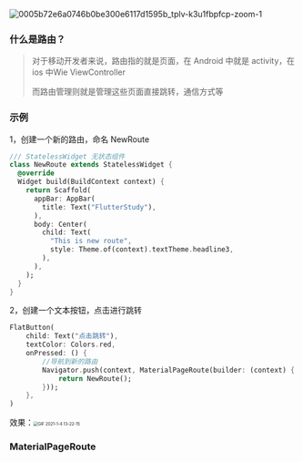 ![0005b72e6a0746b0be300e6117d1595b_tplv-k3u1fbpfcp-zoom-1](https://gitee.com/lvknaginist/pic-go-picure-bed/raw/master/images/20210104125353.jpg)

### 什么是路由？

> 对于移动开发者来说，路由指的就是页面，在 Android 中就是 activity，在 ios 中Wie ViewController
>
> 而路由管理则就是管理这些页面直接跳转，通信方式等

### 示例

1，创建一个新的路由，命名 NewRoute

```dart
/// StatelessWidget 无状态组件
class NewRoute extends StatelessWidget {
  @override
  Widget build(BuildContext context) {
    return Scaffold(
      appBar: AppBar(
        title: Text("FlutterStudy"),
      ),
      body: Center(
        child: Text(
          "This is new route",
          style: Theme.of(context).textTheme.headline3,
        ),
      ),
    );
  }
}
```

2，创建一个文本按钮，点击进行跳转

```dart
FlatButton(
    child: Text("点击跳转"),
    textColor: Colors.red,
    onPressed: () {
        //导航到新的路由
        Navigator.push(context, MaterialPageRoute(builder: (context) {
            return NewRoute();
        }));
    },
)
```

效果：<img src="https://gitee.com/lvknaginist/pic-go-picure-bed/raw/master/images/20210104132341.gif" alt="GIF 2021-1-4 13-22-15" style="zoom:50%;" />

### MaterialPageRoute